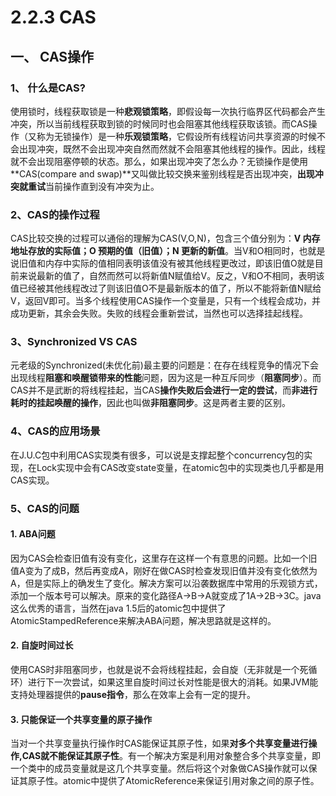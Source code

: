 # 2.2.3 CAS

## 一、 CAS操作

### 1、 什么是CAS?

使用锁时，线程获取锁是一种**悲观锁策略**，即假设每一次执行临界区代码都会产生冲突，所以当前线程获取到锁的时候同时也会阻塞其他线程获取该锁。而CAS操作（又称为无锁操作）是一种**乐观锁策略**，它假设所有线程访问共享资源的时候不会出现冲突，既然不会出现冲突自然而然就不会阻塞其他线程的操作。因此，线程就不会出现阻塞停顿的状态。那么，如果出现冲突了怎么办？无锁操作是使用**CAS\(compare and swap\)**又叫做比较交换来鉴别线程是否出现冲突，**出现冲突就重试**当前操作直到没有冲突为止。

### 2、CAS的操作过程

CAS比较交换的过程可以通俗的理解为CAS\(V,O,N\)，包含三个值分别为：**V 内存地址存放的实际值；O 预期的值（旧值）；N 更新的新值**。当V和O相同时，也就是说旧值和内存中实际的值相同表明该值没有被其他线程更改过，即该旧值O就是目前来说最新的值了，自然而然可以将新值N赋值给V。反之，V和O不相同，表明该值已经被其他线程改过了则该旧值O不是最新版本的值了，所以不能将新值N赋给V，返回V即可。当多个线程使用CAS操作一个变量是，只有一个线程会成功，并成功更新，其余会失败。失败的线程会重新尝试，当然也可以选择挂起线程。

###  3、Synchronized VS CAS

元老级的Synchronized\(未优化前\)最主要的问题是：在存在线程竞争的情况下会出现线程**阻塞和唤醒锁带来的性能**问题，因为这是一种互斥同步（**阻塞同步**）。而CAS并不是武断的将线程挂起，当CAS**操作失败后会进行一定的尝试**，而**非进行耗时的挂起唤醒的操作**，因此也叫做**非阻塞同步**。这是两者主要的区别。

### 4、CAS的应用场景

在J.U.C包中利用CAS实现类有很多，可以说是支撑起整个concurrency包的实现，在Lock实现中会有CAS改变state变量，在atomic包中的实现类也几乎都是用CAS实现。

### 5、CAS的问题

#### **1. ABA问题**

 因为CAS会检查旧值有没有变化，这里存在这样一个有意思的问题。比如一个旧值A变为了成B，然后再变成A，刚好在做CAS时检查发现旧值并没有变化依然为A，但是实际上的确发生了变化。解决方案可以沿袭数据库中常用的乐观锁方式，添加一个版本号可以解决。原来的变化路径A-&gt;B-&gt;A就变成了1A-&gt;2B-&gt;3C。java这么优秀的语言，当然在java 1.5后的atomic包中提供了AtomicStampedReference来解决ABA问题，解决思路就是这样的。

#### **2. 自旋时间过长**

使用CAS时非阻塞同步，也就是说不会将线程挂起，会自旋（无非就是一个死循环）进行下一次尝试，如果这里自旋时间过长对性能是很大的消耗。如果JVM能支持处理器提供的**pause指令**，那么在效率上会有一定的提升。

#### **3. 只能保证一个共享变量的原子操作**

当对一个共享变量执行操作时CAS能保证其原子性，如果**对多个共享变量进行操作,CAS就不能保证其原子性**。有一个解决方案是利用对象整合多个共享变量，即一个类中的成员变量就是这几个共享变量。然后将这个对象做CAS操作就可以保证其原子性。atomic中提供了AtomicReference来保证引用对象之间的原子性。

